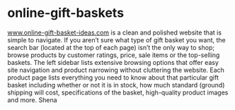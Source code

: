 online-gift-baskets
===================

www.online-gift-basket-ideas.com  is a clean and polished website that is simple to navigate. If you aren’t sure what type of gift basket you want, the search bar (located at the top of each page) isn’t the only way to shop; browse products by customer ratings, price, sale items or the top-selling baskets. The left sidebar lists extensive browsing options that offer easy site navigation and product narrowing without cluttering the website. Each product page lists everything you need to know about that particular gift basket including whether or not it is in stock, how much standard (ground) shipping will cost, specifications of the basket, high-quality product images and more. Shena

